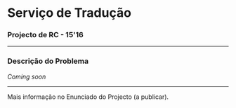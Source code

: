 # Serviço de Tradução
### Projecto de RC - 15'16

---

### Descrição do Problema

*Coming soon*

---

Mais informação no Enunciado do Projecto (a publicar).
